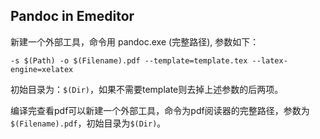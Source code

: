 ## Pandoc in Emeditor

新建一个外部工具，命令用 pandoc.exe (完整路径), 参数如下：

	-s $(Path) -o $(Filename).pdf --template=template.tex --latex-engine=xelatex

初始目录为：`$(Dir)`，如果不需要template则去掉上述参数的后两项。

编译完查看pdf可以新建一个外部工具，命令为pdf阅读器的完整路径，参数为`$(Filename).pdf`，初始目录为`$(Dir)`。